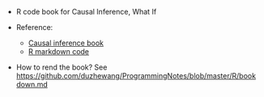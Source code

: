 - R code book for Causal Inference, What If

- Reference:
  - [Causal inference book](https://www.hsph.harvard.edu/miguel-hernan/causal-inference-book/)
  - [R markdown code](https://github.com/remlapmot/cibookex-r)
  
- How to rend the book? See https://github.com/duzhewang/ProgrammingNotes/blob/master/R/bookdown.md
 